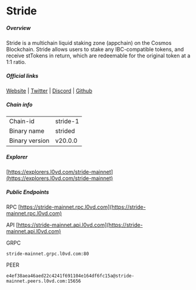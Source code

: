 # Stride


##### Overview
Stride is a multichain liquid staking zone (appchain) on the Cosmos Blockchain. Stride allows users to stake any IBC-compatible tokens, and receive stTokens in return, which are redeemable for the original token at a 1:1 ratio.


##### Official links
[Website](https://stride.zone/) | [Twitter](https://twitter.com/stride_zone) | [Discord](https://discord.gg/stride-zone) | [Github](https://github.com/Stride-Labs)

##### Chain info

|  |  |
| ------ | ------ |
| Chain-id | stride-1 |
| Binary name | strided |
| Binary version | v20.0.0 |

##### Explorer
[https://explorers.l0vd.com/stride-mainnet](https://explorers.l0vd.com/stride-mainnet)

##### Public Endpoints
RPC
[https://stride-mainnet.rpc.l0vd.com](https://stride-mainnet.rpc.l0vd.com)

API
[https://stride-mainnet.api.l0vd.com](https://stride-mainnet.api.l0vd.com)

GRPC
```
stride-mainnet.grpc.l0vd.com:80
```

PEER
```
e4ef38aea46aed22c4241f691104e164df6fc15a@stride-mainnet.peers.l0vd.com:15656
```

